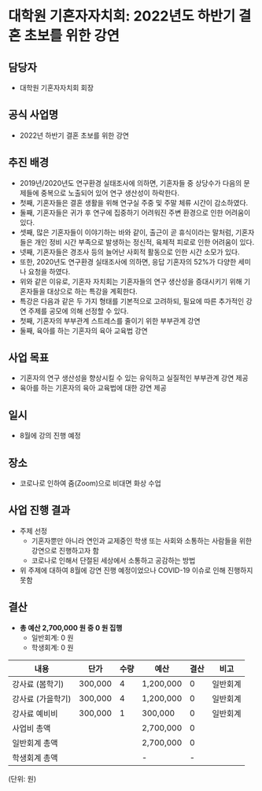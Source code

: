 ﻿대학원 기혼자자치회: 2022년도 하반기 결혼 초보를 위한 강연
===

## 담당자
- 대학원 기혼자자치회 회장

## 공식 사업명
- 2022년 하반기 결혼 초보를 위한 강연

## 추진 배경
- 2019년/2020년도 연구환경 실태조사에 의하면, 기혼자들 중 상당수가 다음의 문제들에 중복으로 노출되어 있어 연구 생산성이 하락한다.
- 첫째, 기혼자들은 결혼 생활을 위해 연구실 주중 및 주말 체류 시간이 감소하였다.
- 둘째, 기혼자들은 귀가 후 연구에 집중하기 어려워진 주변 환경으로 인한 어려움이 있다.
- 셋째, 많은 기혼자들이 이야기하는 바와 같이, 출근이 곧 휴식이라는 말처럼, 기혼자들은 개인 정비 시간 부족으로 발생하는 정신적, 육체적 피로로 인한 어려움이 있다.
- 넷째, 기혼자들은 경조사 등의 늘어난 사회적 활동으로 인한 시간 소모가 있다.
- 또한, 2020년도 연구환경 실태조사에 의하면, 응답 기혼자의 52%가 다양한 세미나 요청을 하였다.
- 위와 같은 이유로, 기혼자 자치회는 기혼자들의 연구 생산성을 증대시키기 위해 기혼자들을 대상으로 하는 특강을 계획한다.
- 특강은 다음과 같은 두 가지 형태를 기본적으로 고려하되, 필요에 따른 추가적인 강연 주제를 공모에 의해 선정할 수 있다.
- 첫째, 기혼자의 부부관계 스트레스를 줄이기 위한 부부관계 강연
- 둘째, 육아를 하는 기혼자의 육아 교육법 강연

## 사업 목표
- 기혼자의 연구 생산성을 향상시킬 수 있는 유익하고 실질적인 부부관계 강연 제공
- 육아를 하는 기혼자의 육아 교육법에 대한 강연 제공

## 일시 
- 8월에 강의 진행 예정

## 장소 
- 코로나로 인하여 줌(Zoom)으로 비대면 화상 수업

## 사업 진행 결과 
- 주제 선정
  - 기혼자뿐만 아니라 연인과 교제중인 학생 또는 사회와 소통하는 사람들을 위한 강연으로 진행하고자 함
  - 코로나로 인해서 단절된 세상에서 소통하고 공감하는 방법
- 위 주제에 대하여 8월에 강연 진행 예정이었으나 COVID-19 이슈로 인해 진행하지 못함

## 결산
- **총 예산 2,700,000 원 중 0 원 집행**
    - 일반회계: 0 원
    - 학생회계: 0 원

|   내용  |   단가  |   수량  |   예산  |   결산  |   비고  |
|---|---|---|---|---|---|
|   강사료 (봄학기)  | 300,000 |  4  |   1,200,000  |   0  |   일반회계  |
|   강사료 (가을학기)  | 300,000 |  4  |   1,200,000  |   0  |   일반회계  |
|   강사료 예비비  | 300,000 |  1  |   300,000  |   0  |   일반회계  |
|   사업비 총액  |      |      |   2,700,000  |   0  |      |
|   일반회계 총액  |     |     |  2,700,000  |   0  |     |
|   학생회계 총액  |     |     |  -  |  -   |     |

(단위: 원)
